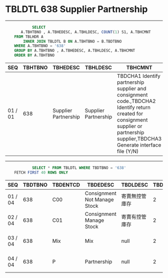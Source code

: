 # TBLDTL 638 Supplier Partnership 

---

```sql
            SELECT
       A.TBHTBNO , A.TBHEDESC, A.TBHLDESC, COUNT(1) S1, A.TBHCMNT
    FROM TBLHDR A
        INNER JOIN TBLDTL B ON A.TBHTBNO = B.TBDTBNO
    WHERE A.TBHTBNO = '638'
    GROUP BY A.TBHTBNO , A.TBHEDESC, A.TBHLDESC, A.TBHCMNT
    ORDER BY A.TBHTBNO

```

|SEQ|TBHTBNO|TBHEDESC|TBHLDESC|TBHCMNT|S1|
| -- | -- | -- | -- | -- | -- |
|01 / 01|638|Supplier Partnership|Supplier Partnership|TBDCHA1  Identify partnership supplier and consignment code.,TBDCHA2  Identify return created for consignment supplier or partnership supplier,TBDCHA3   Generate interface file (Y/N)|4|


---


```sql
            SELECT * FROM TBLDTL WHERE TBDTBNO = '638'
    FETCH FIRST 40 ROWS ONLY

```

|SEQ|TBDTBNO|TBDENTCD|TBDEDESC|TBDLDESC|TBDACCES|TBDNUM1|TBDNUM2|TBDNUM3|TBDNUM4|TBDCHA1|TBDCHA2|TBDCHA3|TBDCHA4|TBDDAT1|TBDDAT2|TBDCRE|TBDUPD|TBDUSR|
| -- | -- | -- | -- | -- | -- | -- | -- | -- | -- | -- | -- | -- | -- | -- | -- | -- | -- | -- |
|01 / 04|638|C00|Consignment Not Manage Stock|寄賣無控管庫存|2|null|null|null|null|C00|C|null|N|null|null|2011-07-27 18:04:48.0|2016-03-21 14:44:18.0|F000033546|
|02 / 04|638|C01|Consignment Manage Stock|寄賣有控管庫存|2|null|null|null|null|C01|C|null|Y|null|null|2015-09-01 10:12:57.0|2016-03-21 14:44:28.0|F000033546|
|03 / 04|638|Mix|Mix|null|2|null|null|null|null|MIX|C|null|null|null|null|2011-07-27 18:04:48.0|2015-05-29 19:00:49.0|SSFIX_25550|
|04 / 04|638|P|Partnership|null|2|null|null|null|null|P|P|null|null|null|null|2011-07-27 18:04:48.0|2022-08-22 15:41:31.0|PMD-8443-pt1|

